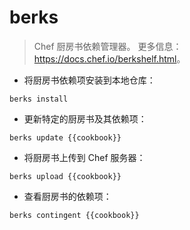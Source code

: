 # berks

> Chef 厨房书依赖管理器。
> 更多信息： <https://docs.chef.io/berkshelf.html>。

- 将厨房书依赖项安装到本地仓库：

`berks install`

- 更新特定的厨房书及其依赖项：

`berks update {{cookbook}}`

- 将厨房书上传到 Chef 服务器：

`berks upload {{cookbook}}`

- 查看厨房书的依赖项：

`berks contingent {{cookbook}}`
